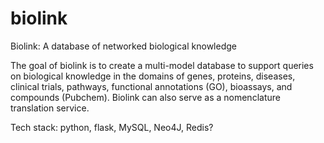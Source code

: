 # biolink
Biolink: A database of networked biological knowledge

The goal of biolink is to create a multi-model database to support queries on biological knowledge in the domains of genes, proteins, diseases, clinical trials, pathways, functional annotations (GO), bioassays, and compounds (Pubchem). Biolink can also serve as a nomenclature translation service.

Tech stack: python, flask, MySQL, Neo4J, Redis?
